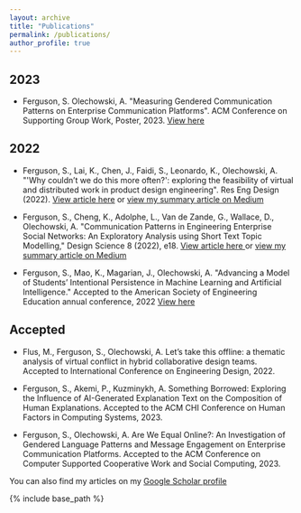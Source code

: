 ```yaml
---
layout: archive
title: "Publications"
permalink: /publications/
author_profile: true
---
```


## 2023

- Ferguson, S. Olechowski, A. "Measuring Gendered Communication Patterns on Enterprise Communication Platforms". ACM Conference on Supporting Group Work, Poster, 2023. [View here](https://dl.acm.org/doi/10.1145/3565967.3570981)

## 2022

- Ferguson, S., Lai, K., Chen, J., Faidi, S., Leonardo, K., Olechowski, A. "'Why couldn’t we do this more often?': exploring the feasibility of virtual and distributed work in product design engineering". Res Eng Design (2022). [View article here](https://doi.org/10.1007/s00163-022-00391-2) or [view my summary article on Medium](https://medium.com/user-experience-design-1/can-physical-product-designers-work-from-home-cf95b6bfe21d)

- Ferguson, S., Cheng, K., Adolphe, L., Van de Zande, G., Wallace, D., Olechowski, A. "Communication
Patterns in Engineering Enterprise Social Networks: An Exploratory Analysis using Short Text Topic
Modelling," Design Science 8 (2022), e18. [View article here ](http://sharonferguson.github.io/files/communication-patterns-in-engineering-enterprise-social-networks-an-exploratory-analysis-using-short-text-topic-modelling.pdf) or [view my summary article on Medium](https://medium.com/@sharonashferguson/how-do-product-design-teams-converge-on-a-product-idea-9ec9e80a8fd6)

- Ferguson, S., Mao, K., Magarian, J., Olechowski, A. "Advancing a Model of Students’ Intentional
Persistence in Machine Learning and Artificial Intelligence." Accepted to the American Society of
Engineering Education annual conference, 2022 [View here](https://peer.asee.org/advancing-a-model-of-students-intentional-persistence-in-machine-learning-and-artificial-intelligence)

<!-- ## Forthcoming -->




## Accepted

- Flus, M., Ferguson, S., Olechowski, A. Let’s take this offline: a thematic analysis of virtual conflict in hybrid collaborative design teams. Accepted to International Conference on Engineering Design, 2022. 

- Ferguson, S., Akemi, P., Kuzminykh, A. Something Borrowed: Exploring the Influence of AI-Generated Explanation Text on the Composition of Human Explanations. Accepted to the ACM CHI Conference on Human Factors in Computing Systems, 2023. 

- Ferguson, S., Olechowski, A. Are We Equal Online?: An Investigation of Gendered Language Patterns and Message Engagement on Enterprise Communication Platforms. Accepted to the ACM Conference on Computer Supported Cooperative Work and Social Computing, 2023.



You can also find my articles on my [Google Scholar profile](https://scholar.google.com/citations?user=TXXTPIkAAAAJ&hl=en) 

{% include base_path %}
